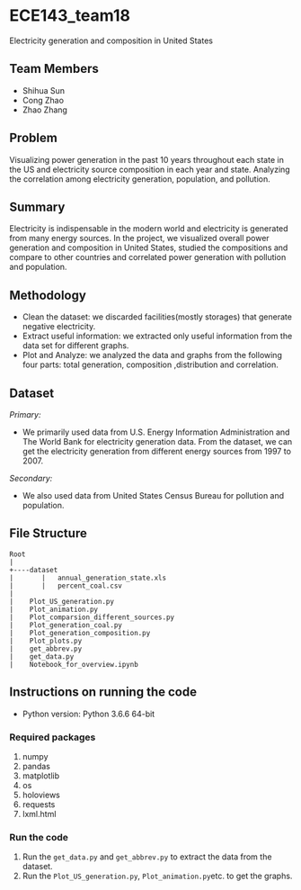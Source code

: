# ECE143_team18
Electricity generation and composition in United States

## Team Members
- Shihua Sun
- Cong Zhao
- Zhao Zhang

## Problem
Visualizing power generation in the past 10 years throughout each state in the US and electricity source composition in each year and state.
Analyzing the correlation among electricity generation, population, and pollution.

## Summary
Electricity is indispensable in the modern world and electricity is generated from many energy sources. In the project, we visualized overall power generation and composition in United States, studied the compositions and compare to other countries and correlated power generation with pollution and population.
 
## Methodology
- Clean the dataset: we discarded facilities(mostly storages) that generate negative electricity. 
- Extract  useful information: we extracted only useful information from the data set for different graphs.
- Plot and Analyze: we analyzed the data and graphs from the following four parts: total generation, composition ,distribution and correlation.

## Dataset
*Primary:*
- We primarily used data from U.S. Energy Information Administration  and The World Bank for electricity generation data. From the dataset, we can get the electricity generation from different energy sources from 1997 to 2007.

*Secondary:*
-  We also used data from United States Census Bureau for pollution and population.

## File Structure

```
Root
|
+----dataset
|       |   annual_generation_state.xls
|       |   percent_coal.csv
|
|    Plot_US_generation.py
|    Plot_animation.py
|    Plot_comparsion_different_sources.py
|    Plot_generation_coal.py
|    Plot_generation_composition.py
|    Plot_plots.py
|    get_abbrev.py
|    get_data.py
|    Notebook_for_overview.ipynb
```

## Instructions on running the code

* Python version: Python 3.6.6 64-bit
### Required packages

1. numpy
2. pandas
3. matplotlib
4. os
5. holoviews
6. requests
7. lxml.html

### Run the code
1. Run the ```get_data.py``` and ```get_abbrev.py``` to extract the data from the dataset.
2. Run the ```Plot_US_generation.py```, ```Plot_animation.py```etc. to get the graphs.

